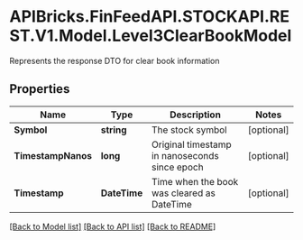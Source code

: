 # APIBricks.FinFeedAPI.STOCKAPI.REST.V1.Model.Level3ClearBookModel
Represents the response DTO for clear book information

## Properties

Name | Type | Description | Notes
------------ | ------------- | ------------- | -------------
**Symbol** | **string** | The stock symbol | [optional] 
**TimestampNanos** | **long** | Original timestamp in nanoseconds since epoch | [optional] 
**Timestamp** | **DateTime** | Time when the book was cleared as DateTime | [optional] 

[[Back to Model list]](../../README.md#documentation-for-models) [[Back to API list]](../../README.md#documentation-for-api-endpoints) [[Back to README]](../../README.md)

